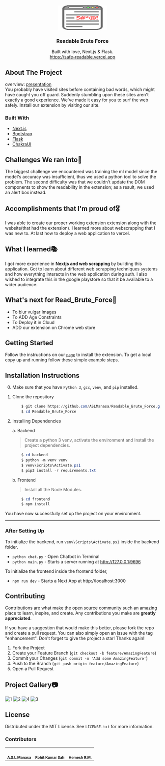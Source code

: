 <!-- PROJECT LOGO -->
<br />
<div align="center">
  <a href="https://github.com/github_username/repo_name">
    <img src="./frontend/public/logo.svg" alt="Logo" width="160" height="80">
  </a>

<h3 align="center">Readable Brute Force</h3>

  <p align="center">
    Built with love, Next.js & Flask.
    <br />
    <a href="https://safe-readable.vercel.app">https://safe-readable.vercel.app</a>

</div>

## About The Project
overview: [presentation](https://docs.google.com/presentation/d/1PeL0wF5oXjB9fPtbQx9tK8Hi0WXGCoKE5ns4LptANcQ/edit?usp=sharing) <br>
You probably have visited sites before containing bad words, which might have caught you off guard. Suddenly stumbling upon these sites aren't exactly a good experience. We've made it easy for you to surf the web safely. Install our extension by visiting our site. <br>


### Built With

- [Next.js](https://nextjs.org/)
- [Bootstrap](https://getbootstrap.com/)
- [Flask](https://flask.palletsprojects.com/en/2.0.x/)
- [ChakraUI](https://chakra-ui.com/)

## Challenges We ran into🔴
 The biggest challenge we encountered was training the ml model since the model's accuracy was insufficient, thus we used a python tool to solve the problem. The second difficulty was that we couldn't update the DOM components to show the readability in the extension; as a result, we used an alert box instead.
 
 ## Accomplishments that I'm proud of🎖
I was able to create our proper working extension extension along with the website(that had the extension). I learned more about webscrapping that I was new to. At last how to deploy a web application to vercel.

## What I learned📚
I got more experience in **Nextjs and web scrapping** by building this application.  Got to learn about different web scrapping techniques systems and how everything interacts in the web application during auth. I also wished to integrate this in the google playstore so that it be available to a wider audience.

## What's next for Read_Brute_Force🎉
- To blur vulgar Images <br>
- To ADD Age Constraints <br>
- To Deploy it in Cloud  <br>
- ADD our extension on Chrome web store  <br>



<!-- GETTING STARTED -->

## Getting Started

Follow the instructions on our [`page`](https://safe-readable.vercel.app/#instructions) to install the extension. To get a local copy up and running follow these simple example steps. 

## Installation Instructions

0. Make sure that you have `Python 3`, `gcc`, `venv`, and `pip` installed.
1. Clone the repository

   ```powershell
       $ git clone https://github.com/ASLManasa/Readable_Brute_Force.git
       $ cd Readable_Brute_Force
   ```

2. Installing Dependencies

   a. Backend

   > Create a python 3 venv, activate the environment and Install the project dependencies.

   ```powershell
       $ cd backend
       $ python -m venv venv
       $ venv\Scripts\Activate.ps1
       $ pip3 install -r requirements.txt
   ```

   b. Frontend

   > Install all the Node Modules.

   ```powershell
       $ cd frontend
       $ npm install
   ```

You have now successfully set up the project on your environment.

---

### After Setting Up

To initialize the backend, run `venv\Scripts\Activate.ps1` inside the backend folder.

- `python chat.py` - Open Chatbot in Terminal
- `python main.py` - Starts a server running at http://127.0.0.1:9696

To initialize the frontend inside the frontend folder,

- `npm run dev` - Starts a Next App at http://localhost:3000

<!-- ROADMAP -->
<!--
## Roadmap

-   [] Feature 1
-   [] Feature 2
-   [] Feature 3
    -   [] Nested Feature

See the [open issues](https://github.com/github_username/repo_name/issues) for a full list of proposed features (and known issues). -->

<!-- CONTRIBUTING -->

## Contributing

Contributions are what make the open source community such an amazing place to learn, inspire, and create. Any contributions you make are **greatly appreciated**.

If you have a suggestion that would make this better, please fork the repo and create a pull request. You can also simply open an issue with the tag "enhancement".
Don't forget to give the project a star! Thanks again!

1. Fork the Project
2. Create your Feature Branch (`git checkout -b feature/AmazingFeature`)
3. Commit your Changes (`git commit -m 'Add some AmazingFeature'`)
4. Push to the Branch (`git push origin feature/AmazingFeature`)
5. Open a Pull Request

<!-- LICENSE -->

## Project Gallery📷

![1](https://user-images.githubusercontent.com/72789934/155318464-6a178f44-24d0-46e4-b703-bc6b7f6c58e8.png)
![2](https://user-images.githubusercontent.com/72789934/155318472-0af65bab-ca86-46b0-acd1-989bf4bdd388.png)
![4](https://user-images.githubusercontent.com/72789934/155318475-cb442437-c98c-476d-997f-661bd1585d3b.png)
![3](https://user-images.githubusercontent.com/72789934/155318479-a2675687-d815-41ae-b3be-8ecc3e35b903.png)



## License

Distributed under the MIT License. See `LICENSE.txt` for more information.

### Contributors

<table>
  <tr>
    <td align='center'><a href='https://github.com/ASLManasa'><img src='https://avatars.githubusercontent.com/u/72789934?v=4' width='80px;' alt=''/><br/><sub><b>A.S.L.Manasa</b></sub></a></td>
    <td align='center'><a href='https://github.com/sahrohit'><img src='https://avatars.githubusercontent.com/u/63448670?v=4' width='80px;' alt=''/><br/><sub><b>Rohit Kumar Sah</b></sub></a></td>
    <td align='center'><a href='https://github.com/Hemesh0204'><img src='https://avatars.githubusercontent.com/u/57831649?v=4' width='80px;' alt=''/><br/><sub><b>Hemesh R.M.</b></sub></a></td>
  </tr>
  </table>

<!-- <a href="https://github.com/ASLManasa/Readable_Brute_Force/graphs/contributors">
  <img src="https://contrib.rocks/image?repo=ASLManasa/Readable_Brute_Force" />
</a> -->

<!-- CONTACT -->
